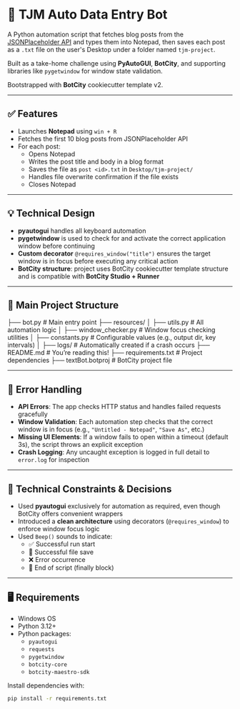 # 📝 TJM Auto Data Entry Bot

A Python automation script that fetches blog posts from the [JSONPlaceholder API](https://jsonplaceholder.typicode.com/guide/) and types them into Notepad, then saves each post as a `.txt` file on the user's Desktop under a folder named `tjm-project`.

Built as a take-home challenge using **PyAutoGUI**, **BotCity**, and supporting libraries like `pygetwindow` for window state validation.

Bootstrapped with **BotCity** cookiecutter template v2.

---

## ✅ Features

- Launches **Notepad** using `win + R`
- Fetches the first 10 blog posts from JSONPlaceholder API
- For each post:
  - Opens Notepad
  - Writes the post title and body in a blog format
  - Saves the file as `post <id>.txt` in `Desktop/tjm-project/`
  - Handles file overwrite confirmation if the file exists
  - Closes Notepad

---

## 💡 Technical Design

- **pyautogui** handles all keyboard automation
- **pygetwindow** is used to check for and activate the correct application window before continuing
- **Custom decorator** `@requires_window("title")` ensures the target window is in focus before executing any critical action
- **BotCity structure**: project uses BotCity cookiecutter template structure and is compatible with **BotCity Studio + Runner**

---

## 📁 Main Project Structure

├── bot.py                     # Main entry point
├── resources/
│   ├── utils.py               # All automation logic
│   ├── window_checker.py      # Window focus checking utilities
│   ├── constants.py           # Configurable values (e.g., output dir, key intervals)
│   ├── logs/                  # Automatically created if a crash occurs
├── README.md                  # You’re reading this!
├── requirements.txt           # Project dependencies
├── textBot.botproj            # BotCity project file

---

## 🧪 Error Handling

- **API Errors**: The app checks HTTP status and handles failed requests gracefully
- **Window Validation**: Each automation step checks that the correct window is in focus (e.g., `"Untitled - Notepad"`, `"Save As"`, etc.)
- **Missing UI Elements**: If a window fails to open within a timeout (default 3s), the script throws an explicit exception
- **Crash Logging**: Any uncaught exception is logged in full detail to `error.log` for inspection

---

## 🧱 Technical Constraints & Decisions

- Used **pyautogui** exclusively for automation as required, even though BotCity offers convenient wrappers
- Introduced a **clean architecture** using decorators (`@requires_window`) to enforce window focus logic
- Used `Beep()` sounds to indicate:
  - ✅ Successful run start
  - 📝 Successful file save
  - ❌ Error occurrence
  - 🧼 End of script (finally block)

---

## 🖥️ Requirements

- Windows OS
- Python 3.12+
- Python packages:
  - `pyautogui`
  - `requests`
  - `pygetwindow`
  - `botcity-core`
  - `botcity-maestro-sdk`

Install dependencies with:

```bash
pip install -r requirements.txt